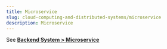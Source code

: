 ```yaml
---
title: Microservice
slug: cloud-computing-and-distributed-systems/microservice
description: Microservice
---
```


See **[Backend System > Microservice](/cs-notes/backend-system/microservice)**
